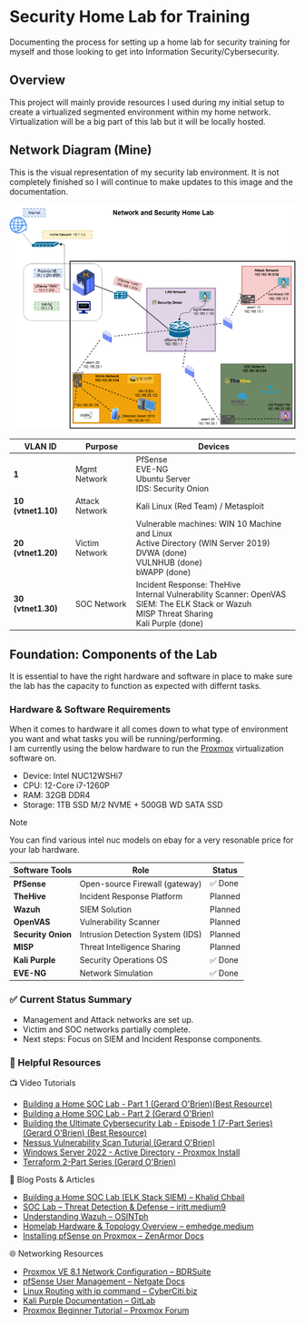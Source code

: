 # Security Home Lab for Training 
Documenting the process for setting up a home lab for security training for myself and those looking to get into Information Security/Cybersecurity. 

## Overview 
This project will mainly provide resources I used during my initial setup to create a virtualized segmented environment within my home network. Virtualization will be a big part of this lab but it will be locally hosted. 

## Network Diagram (Mine)
This is the visual representation of my security lab environment. It is not completely finished so I will continue to make updates to this image and the documentation.

![security lab diagram](https://github.com/kaptain-planet/security-homelab/blob/27631ed60d00d1ed8ae13edb5f432a609366c8e2/HomeLab_2025.png)

| VLAN ID               | Purpose             | Devices |
| --------------------- | ------------------- | ------- |
| **1**                 | Mgmt Network        | PfSense <br> EVE-NG <br> Ubuntu Server <br> IDS: Security Onion | 
| **10 (vtnet1.10)**    | Attack Network      | Kali Linux (Red Team) / Metasploit |
| **20 (vtnet1.20)**    | Victim Network      | Vulnerable machines: WIN 10 Machine and Linux <br> Active Directory (WIN Server 2019) <br> DVWA (done) <br> VULNHUB (done) <br> bWAPP (done) |
| **30 (vtnet1.30)**    | SOC Network         | Incident Response: TheHive <br> Internal Vulnerability Scanner: OpenVAS <br> SIEM: The ELK Stack or Wazuh <br> MISP Threat Sharing  <br> Kali Purple (done) |

## Foundation: Components of the Lab
It is essential to have the right hardware and software in place to make sure the lab has the capacity to function as expected with differnt tasks. 

### Hardware & Software Requirements 
When it comes to hardware it all comes down to what type of environment you want and what tasks you will be running/performing. <br> 
I am currently using the below hardware to run the [Proxmox](https://www.proxmox.com/en/) virtualization software on. 

+ Device: Intel NUC12WSHi7
+ CPU: 12-Core i7-1260P
+ RAM: 32GB DDR4
+ Storage: 1TB SSD M/2 NVME + 500GB WD SATA SSD

> [!NOTE]
> You can find various intel nuc models on ebay for a very resonable price for your lab hardware.

| Software Tools        | Role                             | Status  |
| --------------------- | -------------------------------- | ------- |
| **PfSense**           | Open-source Firewall (gateway)   | ✅ Done |
| **TheHive**           | Incident Response Platform       | Planned |
| **Wazuh**             | SIEM Solution                    | Planned |
| **OpenVAS**           | Vulnerability Scanner            | Planned |
| **Security Onion**    | Intrusion Detection System (IDS) | Planned |
| **MISP**              | Threat Intelligence Sharing      | Planned |
| **Kali Purple**       | Security Operations OS           | ✅ Done |
| **EVE-NG**            | Network Simulation               | ✅ Done |

### ✅ Current Status Summary

+ Management and Attack networks are set up.
+ Victim and SOC networks partially complete.
+ Next steps: Focus on SIEM and Incident Response components.

### 🔗 Helpful Resources
📺 Video Tutorials

+ [Building a Home SOC Lab - Part 1 (Gerard O'Brien)(Best Resource)](https://www.youtube.com/watch?v=gTCZ-g-cbbE)
+ [Building a Home SOC Lab - Part 2 (Gerard O'Brien)](https://www.youtube.com/watch?v=XIvn0ZDSmKA)
+ [Building the Ultimate Cybersecurity Lab - Episode 1 (7-Part Series) (Gerard O'Brien) (Best Resource)](https://youtu.be/XIvn0ZDSmKA?si=h53nOC22MWdXaaV0)
+ [Nessus Vulnerability Scan Tuturial (Gerard O'Brien)](https://youtu.be/FANQcjzVfzg?si=uAiAcSUjo-q7Kp0F)
+ [Windows Server 2022 - Active Directory - Proxmox Install](https://www.youtube.com/watch?v=bEoGu50G09E)
+ [Terraform 2-Part Series (Gerard O'Brien) ](https://youtu.be/roCHue3uPD4?si=gLfEyy46Mlv0ioon)

📘 Blog Posts & Articles

+ [Building a Home SOC Lab (ELK Stack SIEM) – Khalid Chbail](https://medium.com/@khalid.chbail4/building-a-home-soc-lab-part-1-elk-stack-siem-solution-b82dd396836f)
+ [SOC Lab – Threat Detection & Defense – iritt.medium9](https://iritt.medium.com/soc-lab-building-a-cybersecurity-environment-for-threat-detection-and-defense-7785ef70c75e)
+ [Understanding Wazuh – OSINTph](https://osintph.medium.com/understanding-wazuh-the-free-open-source-security-platform-for-xdr-siem-48b3c3dfba9d)
+ [Homelab Hardware & Topology Overview – emhedge.medium](https://medium.com/@emhedge/homelab-learning-a-general-overview-of-my-homelab-hardware-and-topology-d4ef3a7336b1)
+ [Installing pfSense on Proxmox – ZenArmor Docs](https://www.zenarmor.com/docs/network-security-tutorials/how-to-install-pfsense-software-on-proxmox)

🌐 Networking Resources

+ [Proxmox VE 8.1 Network Configuration – BDRSuite](https://www.bdrsuite.com/blog/understanding-network-configuration-in-proxmox-ve-8-1/)
+ [pfSense User Management – Netgate Docs](https://docs.netgate.com/pfsense/en/latest/usermanager/defaults.html)
+ [Linux Routing with ip command – CyberCiti.biz](https://www.cyberciti.biz/faq/howto-linux-configuring-default-route-with-ipcommand/)
+ [Kali Purple Documentation – GitLab](https://gitlab.com/kalilinux/kali-purple/documentation/-/wikis/home)
+ [Proxmox Beginner Tutorial – Proxmox Forum](https://forum.proxmox.com/threads/proxmox-beginner-tutorial-how-to-set-up-your-first-virtual-machine-on-a-secondary-hard-disk.59559/)










